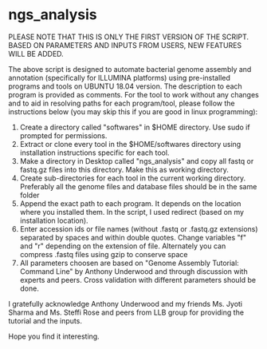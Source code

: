 # ngs_analysis

PLEASE NOTE THAT THIS IS ONLY THE FIRST VERSION OF THE SCRIPT. BASED ON PARAMETERS AND INPUTS FROM USERS, NEW FEATURES WILL BE ADDED.

The above script is designed to automate bacterial genome assembly and annotation (specifically for ILLUMINA platforms) using pre-installed programs and tools on UBUNTU 18.04 version. 
The description to each program is provided as comments.
For the tool to work without any changes and to aid in resolving paths for each program/tool, please follow the instructions below (you may skip this if you are good in linux programming):

1. Create a directory called "softwares" in $HOME directory. Use sudo if prompted for permissions.
2. Extract or clone every tool in the $HOME/softwares directory using installation instructions specific for each tool. 
3. Make a directory in Desktop called "ngs_analysis" and copy all fastq or fastq.gz files into this directory. Make this as working directory.
4. Create sub-directories for each tool in the current working directory. Preferably all the genome files and database files should be in the same folder
5. Append the exact path to each program. It depends on the location where you installed them. In the script, I used redirect (based on my installation location).
6. Enter accession ids or file names (without .fastq or .fastq.gz extensions) separated by spaces and within double quotes. Change variables "f" and "r" depending on the extension of file. Alternately you can compress .fastq files using gzip to conserve space
7. All parameters choosen are based on "Genome Assembly Tutorial: Command Line" by Anthony Underwood and through discussion with experts and peers. Cross validation with different parameters should be done.

I gratefully acknowledge Anthony Underwood and my friends Ms. Jyoti Sharma and Ms. Steffi Rose and peers from LLB group for providing the tutorial and the inputs.

Hope you find it interesting.
